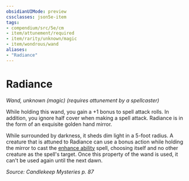 ```yaml
---
obsidianUIMode: preview
cssclasses: json5e-item
tags:
- compendium/src/5e/cm
- item/attunement/required
- item/rarity/unknown/magic
- item/wondrous/wand
aliases: 
- "Radiance"
---
```

# Radiance
*Wand, unknown (magic) (requires attunement by a spellcaster)*  


While holding this wand, you gain a +1 bonus to spell attack rolls. In addition, you ignore half cover when making a spell attack. Radiance is in the form of an exquisite golden hand mirror.

While surrounded by darkness, it sheds dim light in a 5-foot radius. A creature that is attuned to Radiance can use a bonus action while holding the mirror to cast the [enhance ability](/Systems/5e/spells/enhance-ability.md) spell, choosing itself and no other creature as the spell's target. Once this property of the wand is used, it can't be used again until the next dawn.

*Source: Candlekeep Mysteries p. 87*